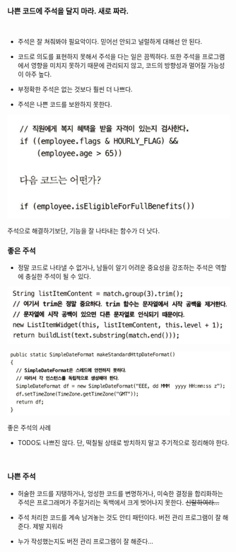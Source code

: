 ### 나쁜 코드에 주석을 달지 마라. 새로 짜라.

<br/>

- 주석은 잘 쳐줘봐야 필요악이다. 믿어선 안되고 널럴하게 대해선 안 된다.

- 코드로 의도를 표현하지 못해서 주석을 다는 일은 끔찍하다. 또한 주석을 프로그램에서 영향을 미치지 못하기 때문에 관리되지 않고, 코드의 방향성과 멀어질 가능성이 아주 높다.

- 부정확한 주석은 없는 것보다 훨씬 더 나쁘다.

- 주석은 나쁜 코드를 보완하지 못한다.

![Untitled](a219ca9e_Untitled.png)

주석으로 해결하기보단, 기능을 잘 나타내는 함수가 더 낫다. 

### 좋은 주석

- 정말 코드로 나타낼 수 없거나, 남들이 알기 어려운 중요성을 강조하는 주석은 역할에 충실한 주석이 될 수 있다.

![Untitled](1ee75c65_Untitled.png)

![Untitled](025226ea_Untitled.png)

좋은 주석의 사례

- TODO도 나쁘진 않다. 단, 떡칠될 상태로 방치하지 말고 주기적으로 정리해야 한다.

<br/>

### 나쁜 주석

- 허술한 코드를 지탱하거나, 엉성한 코드를 변명하거나, 미숙한 결정을 합리화하는 주석은 프로그래머가 주절거리는 독백에서 크게 벗어나지 못한다. ~~신랄하여라…~~

- 주석 처리한 코드를 계속 남겨놓는 것도 안티 패턴이다. 버전 관리 프로그램이 잘 해준다. 제발 지워라

- 누가 작성했는지도 버전 관리 프로그램이 잘 해준다…

